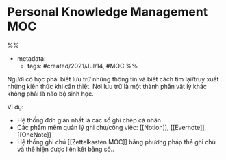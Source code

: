 # Personal Knowledge Management MOC

%% 
- metadata:
	- tags: #created/2021/Jul/14, #MOC 
%%

Người có học phải biết lưu trữ những thông tin và biết cách tìm lại/truy xuất những kiến thức khi cần thiết. Nơi lưu trữ là một thành phần vật lý khác không phải là não bộ sinh học.

Ví dụ:
- Hệ thống đơn giản nhất là các sổ ghi chép cá nhân
- Các phầm mềm quản lý ghi chú/công việc: [[Notion]], [[Evernote]], [[OneNote]]
- Hệ thống ghi chú [[Zettelkasten MOC]] bằng phương pháp thẻ ghi chú và thể hiện được liên kết bằng số..